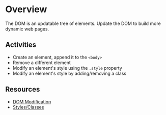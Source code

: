 # Overview

The DOM is an updatable tree of elements. Update the DOM to build more dynamic web pages.

## Activities

- Create an element, append it to the `<body>`
- Remove a different element
- Modify an element's style using the `.style` property
- Modify an element's style by adding/removing a class

## Resources

- [DOM Modification](https://javascript.info/modifying-document)
- [Styles/Classes](https://javascript.info/styles-and-classes)

